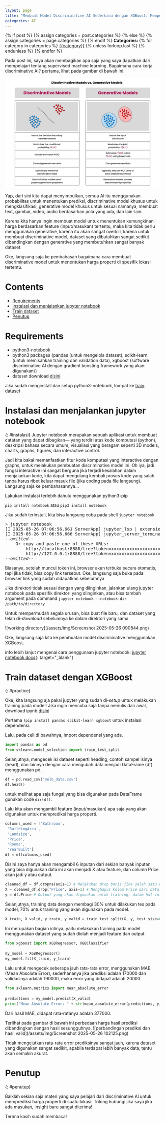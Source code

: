 ```yaml
---
layout: page
title: "Membuat Model Discriminative AI Sederhana dengan XGBoost: Memperkirakan Harga Properti"
categories: AI
---
```


<div class="post-categories">
  {% if post %}
    {% assign categories = post.categories %}
  {% else %}
    {% assign categories = page.categories %}
  {% endif %}
  <strong>Categories: </strong>
  {% for category in categories %}
  <a href="{{site.baseurl}}/categories/#{{category|slugize}}">{{category}}</a>
  {% unless forloop.last %}&nbsp;{% endunless %}
  {% endfor %}
</div>

Pada post ini, saya akan membagikan apa saja yang saya dapatkan dari mempelajari tentang supervised machine learning. Bagaimana cara kerja discriminative AI? pertama, lihat pada gambar di bawah ini.

![Discriminative vs Generative AI tabel perbandingan](/assets/img/0*cO8mdESnWdg20U4g.jpg)

Yap, dari sini kita dapat menyimpulkan, semua AI itu menggunakan probabilitas untuk menentukan prediksi, discriminative model khusus untuk mengklasifikasi, generative model khusus untuk sesuai namanya, membuat text, gambar, video, audio berdasarkan pola yang ada, dan lain-lain. 

Karena kita hanya ingin membuat model untuk menentukan kemungkinan harga berdasarkan feature (input/masukan) tertentu, maka kita tidak perlu menggunakan generative, karena itu akan sangat overkill, karena untuk membuat discriminative model, dataset yang dibutuhkan sangat sedikit dibandingkan dengan generative yang membutuhkan sangat banyak dataset.

Oke, langsung saja ke pembahasan bagaimana cara membuat discriminative model untuk menentukan harga properti di spesifik lokasi tertentu.

# Contents
- [Requirements](#requirements)
- [Instalasi dan menjalankan jupyter notebook](#instalasi)
- [Train dataset](#practice)
- [Penutup](#penutup)

# Requirements

- python3-notebook
- python3 packages {pandas (untuk mengelola dataset), scikit-learn (untuk memisahkan training dan validation data), xgboost (software discriminative AI dengan gradient boosting framework yang akan digunakan)}
- dataset download [disini](/assets/data/melb_data.csv)

Jika sudah menginstall dan setup python3-notebook, lompat ke [train dataset](#practice)

# Instalasi dan menjalankan jupyter notebook
{: #instalasi}
Jupyter notebook merupakan sebuah aplikasi untuk membuat catatan yang dapat dibagikan― yang terdiri atas kode komputasi (python), deskripsi bahasa secara umum, visualiasi yang beragam seperti 3D models, charts, graphs, figures, dan interactive control.

Jadi kita bakal memanfaatkan fitur kode komputasi yang interactive dengan graphs, untuk melakukan pembuatan discriminative model ini. Oh iya, jadi fungsi interactive ini sangat berguna jika terjadi kesalahan dalam menjalankan kode, kita dapat mengulang kembali proses kode yang salah tanpa harus ribet keluar masuk file (jika coding pada file langsung). Langsung saja ke pembahasannya...

Lakukan instalasi terlebih dahulu menggunakan python3-pip

`pip install notebook` atau `pip3 install notebook`

Jika sudah terinstall, kita bisa langsung coba pada shell `jupyter notebook`

<pre>
» jupyter notebook
[I 2025-05-26 07:06:56.661 ServerApp] jupyter_lsp | extension was successfully linked.
[I 2025-05-26 07:06:56.666 ServerApp] jupyter_server_terminals | extension was successfully linked.
--<em>omitted</em>--
    Or copy and paste one of these URLs:
        http://localhost:8888/tree?token=xxxxxxxxxxxxxxxxxxxxxxxxxxxxxxxxxxxxxxxxxxxxxxxx
        http://127.0.0.1:8888/tree?token=xxxxxxxxxxxxxxxxxxxxxxxxxxxxxxxxxxxxxxxxxxxxxxxx
--<em>omitted</em>--
</pre>

Biasanya, setelah muncul token ini, browser akan terbuka secara otomatis, tapi jika tidak, bisa copy link tersebut. Oke, langsung saja buka pada browser link yang sudah didapatkan sebelumnya.

Jika direktori tidak sesuai dengan yang diinginkan, jalankan ulang jupyter notebook pada spesifik direktori yang diinginkan, atau bisa tambah argument pada command `jupyter notebook --notebook-dir /path/to/directory` 

Untuk mempermudah segala urusan, bisa buat file baru, dan dataset yang telah di-<em>download</em> sebelumnya ke dalam direktori yang sama.

![working directory](/assets/img/Screenshot 2025-05-26 090844.png)

Oke, langsung saja kita ke pembuatan model discriminative menggunakan XGBoost.

info lebih lanjut mengenai cara penggunaan jupyter notebook: [jupyter notebook docs](https://jupyter-notebook.readthedocs.io/en/latest/notebook.html){: target="_blank"}

# Train dataset dengan XGBoost
{: #practice}

Oke, kita langsung aja pakai jupyter yang sudah di-<em>setup</em> untuk melakukan training pada model! Jika ingin mencoba saja tanpa menulis dari awal, download ipynb [disini](/assets/data/xgboost-discriminative-property-price.ipynb)

Pertama `!pip install pandas scikit-learn xgboost` untuk instalasi dependensi.

Lalu, pada cell di bawahnya, import dependensi yang ada.
```python
import pandas as pd
from sklearn.model_selection import train_test_split
```

Selanjutnya, mengecek isi dataset seperti heading, contoh sampel isinya (head), dan lainnya dengan cara mengubah data menjadi DataFrame (df) menggunakan pd.
```python
df = pd.read_csv("melb_data.csv")
df.head()
```
untuk melihat apa saja fungsi yang bisa digunakan pada DataFrame gunakan code `dir(df)`.

Lalu kita akan mengambil feature (input/masukan) apa saja yang akan digunakan untuk memprediksi harga properti.
```python
columns_used = ['Bathroom',
 'BuildingArea',
 'Landsize',
 'Price',
 'Rooms',
 'YearBuilt']
df = df[columns_used]
```
Disini saya hanya akan mengambil 6 inputan dari sekian banyak inputan yang bisa digunakan data ini akan menjadi X atau feature, dan column Price akan jadi y atau output.

```python
cleaned_df = df.dropna(axis=1) # Melakukan drop baris jika salah satu dari 6 feature tidak ada isi (kosong)
X = cleaned_df.drop("Price", axis=1) # Menghapus kolom Price dari data yang sudah bersih dari data yang kosong
y = df.Price # Output yang akan digunakan untuk training, dalam hal ini Price
```

Selanjutnya, training data dengan membagi 30% untuk dilakukan tes pada model, 70% untuk training yang akan digunakan pada model.
```python
X_train, X_valid, y_train, y_valid = train_test_split(X, y, test_size=0.3)
```

Ini merupakan bagian intinya, yaitu melakukan training pada model menggunakan dataset yang sudah diolah menjadi feature dan output
```python
from xgboost import XGBRegressor, XGBClassifier

my_model = XGBRegressor()
my_model.fit(X_train, y_train)
```

Lalu untuk mengecek seberapa jauh rata-rata error, menggunakan MAE (Mean Absolute Error), sederhananya jika prediksi adalah 170000 dan validasinya adalah 190000, maka error yang didapat adalah 20000

```python
from sklearn.metrics import mean_absolute_error

predictions = my_model.predict(X_valid)
print("Mean Absolute Error: " + str(mean_absolute_error(predictions, y_valid)))
```
Dari hasil MAE, didapat rata-ratanya adalah 377000.

Terlihat pada gambar di bawah ini perbedaan harga hasil prediksi dibandingkan dengan hasil sesungguhnya.
![perbandingan prediksi dan hasil valid](/assets/img/Screenshot 2025-05-26 102125.png)

Tidak mengejutkan rata-rata error prediksinya sangat jauh, karena dataset yang digunakan sangat sedikit, apabila terdapat lebih banyak data, tentu akan semakin akurat.


# Penutup
{: #penutup}

Baiklah sekian saja materi yang saya pelajari dari discriminative AI untuk memprediksi harga properti di suatu lokasi. Tolong hubungi jika saya jika ada masukan, insight baru sangat diterima!

Terima kasih sudah membaca!

<script>
    function onHashChange() {
        const currentHash = window.location.hash;
        const target = document.getElementById(currentHash);
        target.scrollIntoView({ behavior: smooth });
    }

    window.addEventListener('hashchange', onHashChange);
</script>
